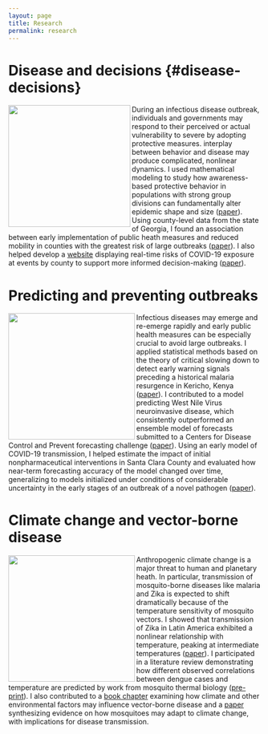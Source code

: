 ```yaml
---
layout: page
title: Research
permalink: research
---
```


# **Disease and decisions** {#disease-decisions}

<img src="https://mjharris95.github.io/disease-decision.jpg" align="left" width="243"/>

During an infectious disease outbreak, individuals and governments may
respond to their perceived or actual vulnerability to severe by adopting
protective measures. interplay between behavior and disease may produce
complicated, nonlinear dynamics. I used mathematical modeling to study
how awareness-based protective behavior in populations with strong group
divisions can fundamentally alter epidemic shape and size
([paper](https://doi.org/10.1017/ehs.2023.2)).
Using county-level data from the state of Georgia, I found an
association between early implementation of public heath measures and
reduced mobility in counties with the greatest risk of large outbreaks
([paper](https://digitalcommons.georgiasouthern.edu/jgpha/vol8/iss2/4/)).
I also helped develop a
[website](https://covid19risk.biosci.gatech.edu/) displaying real-time
risks of COVID-19 exposure at events by county to support more informed
decision-making ([paper](https://doi.org/10.1038/s41562-020-01000-9)).

# **Predicting and preventing outbreaks**

<img src="https://mjharris95.github.io/predict-prevent.png" align="left" width="252"/>

Infectious diseases may emerge and re-emerge rapidly and early public
health measures can be especially crucial to avoid large outbreaks. I
applied statistical methods based on the theory of critical slowing down
to detect early warning signals preceding a historical malaria
resurgence in Kericho, Kenya
([paper](https://doi.org/10.1098/rsbl.2019.0713)). I contributed to a
model predicting West Nile Virus neuroinvasive disease, which
consistently outperformed an ensemble model of forecasts submitted to a
Centers for Disease Control and Prevent forecasting challenge
([paper](https://doi.org/10.21203/rs.3.rs-1992050/v1)). Using an
early model of COVID-19 transmission, I helped estimate the impact of
initial nonpharmaceutical interventions in Santa Clara County and
evaluated how near-term forecasting accuracy of the model changed over
time, generalizing to models initialized under conditions of
considerable uncertainty in the early stages of an outbreak of a novel
pathogen ([paper](https://doi.org/10.1098/rspb.2021.0811)).

# **Climate change and vector-borne disease**

<img src="https://mjharris95.github.io/climate-vbd.png" align="left" width="252"/>

Anthropogenic climate change is a major threat to human and planetary
heath. In particular, transmission of mosquito-borne diseases like
malaria and Zika is expected to shift dramatically because of the
temperature sensitivity of mosquito vectors. I showed that transmission
of Zika in Latin America exhibited a nonlinear relationship with
temperature, peaking at intermediate temperatures
([paper](https://doi.org/10.1098/rspb.2019.1578)). I participated in a
literature review demonstrating how different observed correlations
between dengue cases and temperature are predicted by work from mosquito
thermal biology
([pre-print](https://www.biorxiv.org/content/10.1101/2022.06.15.496305v1.abstract)).
I also contributed to a [book
chapter](https://doi.org/10.1093/oso/9780198853244.001.0001) examining
how climate and other environmental factors may influence vector-borne
disease and a [paper](doi.org/10.7554/eLife.69630) synthesizing evidence
on how mosquitoes may adapt to climate change, with implications for
disease transmission.
